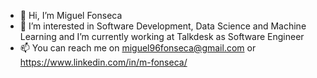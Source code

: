 - 👋  Hi, I’m Miguel Fonseca
- 👀  I’m interested in Software Development, Data Science and Machine Learning and I’m currently working at Talkdesk as Software Engineer 
- 📫  You can reach me on miguel96fonseca@gmail.com or https://www.linkedin.com/in/m-fonseca/

<!---
LMFonseca/LMFonseca is a ✨ special ✨ repository because its `README.md` (this file) appears on your GitHub profile.
You can click the Preview link to take a look at your changes.
--->
